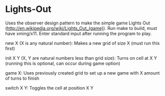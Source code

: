 Lights-Out
==========
Uses the observer design pattern to make the simple game Lights Out (http://en.wikipedia.org/wiki/Lights_Out_(game)). Run make to build, must have xming/x11.
Enter standard input after running the program to play.

new X (X is any natural number): Makes a new grid of size X (must run this first)

init X Y (X, Y are natural numbers less than grid size): Turns on cell at X Y (running this is optional, can occur during game option)

game X: Uses previously created grid to set up a new game with X amount of turns to finish

switch X Y: Toggles the cell at position X Y
